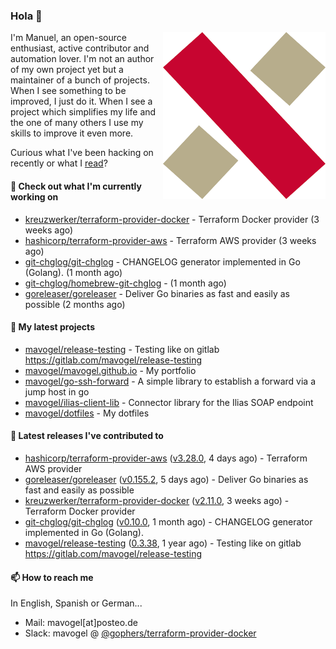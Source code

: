 ### Hola 👋

<img align="right" src="https://raw.githubusercontent.com/mavogel/mavogel/master/assets/xw.png" width="260">

I'm Manuel, an open-source enthusiast, active contributor and automation lover. I'm not an author of my own project 
yet but a maintainer of a bunch of projects. When I see something to be improved, I just do it. When I see a project
which simplifies my life and the one of many others I use my skills to improve it even more.

Curious what I've been hacking on recently or what I [read](https://www.goodreads.com/user/show/128554892-manuel-vogel)?

#### 👷 Check out what I'm currently working on

- [kreuzwerker/terraform-provider-docker](https://github.com/kreuzwerker/terraform-provider-docker) - Terraform Docker provider (3 weeks ago)
- [hashicorp/terraform-provider-aws](https://github.com/hashicorp/terraform-provider-aws) - Terraform AWS provider (3 weeks ago)
- [git-chglog/git-chglog](https://github.com/git-chglog/git-chglog) - CHANGELOG generator implemented in Go (Golang). (1 month ago)
- [git-chglog/homebrew-git-chglog](https://github.com/git-chglog/homebrew-git-chglog) -  (1 month ago)
- [goreleaser/goreleaser](https://github.com/goreleaser/goreleaser) - Deliver Go binaries as fast and easily as possible (2 months ago)

#### 🌱 My latest projects

- [mavogel/release-testing](https://github.com/mavogel/release-testing) - Testing like on gitlab https://gitlab.com/mavogel/release-testing
- [mavogel/mavogel.github.io](https://github.com/mavogel/mavogel.github.io) - My portfolio
- [mavogel/go-ssh-forward](https://github.com/mavogel/go-ssh-forward) - A simple library to establish a forward via a jump host in go
- [mavogel/ilias-client-lib](https://github.com/mavogel/ilias-client-lib) - Connector library for the Ilias SOAP endpoint
- [mavogel/dotfiles](https://github.com/mavogel/dotfiles) - My dotfiles

#### 🔭 Latest releases I've contributed to

- [hashicorp/terraform-provider-aws](https://github.com/hashicorp/terraform-provider-aws) ([v3.28.0](https://github.com/hashicorp/terraform-provider-aws/releases/tag/v3.28.0), 4 days ago) - Terraform AWS provider
- [goreleaser/goreleaser](https://github.com/goreleaser/goreleaser) ([v0.155.2](https://github.com/goreleaser/goreleaser/releases/tag/v0.155.2), 5 days ago) - Deliver Go binaries as fast and easily as possible
- [kreuzwerker/terraform-provider-docker](https://github.com/kreuzwerker/terraform-provider-docker) ([v2.11.0](https://github.com/kreuzwerker/terraform-provider-docker/releases/tag/v2.11.0), 3 weeks ago) - Terraform Docker provider
- [git-chglog/git-chglog](https://github.com/git-chglog/git-chglog) ([v0.10.0](https://github.com/git-chglog/git-chglog/releases/tag/v0.10.0), 1 month ago) - CHANGELOG generator implemented in Go (Golang).
- [mavogel/release-testing](https://github.com/mavogel/release-testing) ([0.3.38](https://github.com/mavogel/release-testing/releases/tag/0.3.38), 1 year ago) - Testing like on gitlab https://gitlab.com/mavogel/release-testing

#### 📫 How to reach me
In English, Spanish or German...

- Mail: mavogel[at]posteo.de
- Slack: mavogel @ [@gophers/terraform-provider-docker](https://gophers.slack.com/archives/C01G9TN5V36)